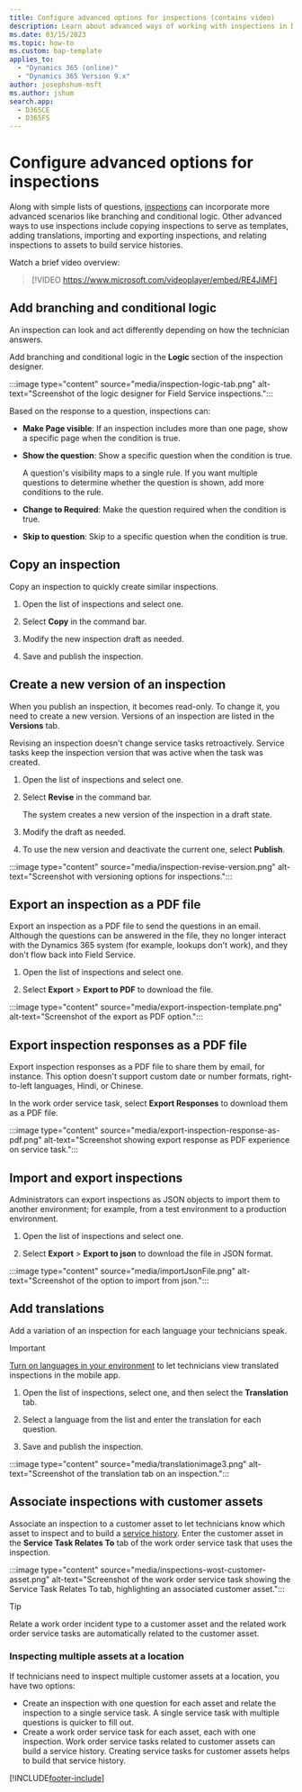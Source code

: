 ```yaml
---
title: Configure advanced options for inspections (contains video)
description: Learn about advanced ways of working with inspections in Dynamics 365 Field Service.
ms.date: 03/15/2023
ms.topic: how-to
ms.custom: bap-template
applies_to: 
  - "Dynamics 365 (online)"
  - "Dynamics 365 Version 9.x"
author: josephshum-msft
ms.author: jshum
search.app: 
  - D365CE
  - D365FS
---
```


# Configure advanced options for inspections

Along with simple lists of questions, [inspections](inspections.md) can incorporate more advanced scenarios like branching and conditional logic. Other advanced ways to use inspections include copying inspections to serve as templates, adding translations, importing and exporting inspections, and relating inspections to assets to build service histories.

Watch a brief video overview:

> [!VIDEO https://www.microsoft.com/videoplayer/embed/RE4JiMF]

## Add branching and conditional logic

An inspection can look and act differently depending on how the technician answers.

Add branching and conditional logic in the **Logic** section of the inspection designer.

:::image type="content" source="media/inspection-logic-tab.png" alt-text="Screenshot of the logic designer for Field Service inspections.":::<!-- EDITOR'S NOTE: There's a lot of empty space in this screenshot. It's also not clear how it relates to the options described below or what the reader needs to do. Can you replace it with a more relevant screenshot? -->

Based on the response to a question, inspections can:

- **Make Page visible**: If an inspection includes more than one page, show a specific page when the condition is true.

- **Show the question**: Show a specific question when the condition is true.

    A question's visibility maps to a single rule. If you want multiple questions to determine whether the question is shown, add more conditions to the rule.

- **Change to Required**: Make the question required when the condition is true.

- **Skip to question**: Skip to a specific question when the condition is true.

## Copy an inspection

Copy an inspection to quickly create similar inspections.

1. Open the list of inspections and select one.

1. Select **Copy** in the command bar.

1. Modify the new inspection draft as needed.

1. Save and publish the inspection.

## Create a new version of an inspection

When you publish an inspection, it becomes read-only. To change it, you need to create a new version. Versions of an inspection are listed in the **Versions** tab.

Revising an inspection doesn't change service tasks retroactively. Service tasks keep the inspection version that was active when the task was created.

1. Open the list of inspections and select one.

1. Select **Revise** in the command bar.

    The system creates a new version of the inspection in a draft state.

1. Modify the draft as needed.

1. To use the new version and deactivate the current one, select **Publish**.

:::image type="content" source="media/inspection-revise-version.png" alt-text="Screenshot with versioning options for inspections.":::

## Export an inspection as a PDF file

Export an inspection as a PDF file to send the questions in an email. Although the questions can be answered in the file, they no longer interact with the Dynamics 365 system (for example, lookups don't work), and they don't flow back into Field Service.

1. Open the list of inspections and select one.

1. Select **Export** > **Export to PDF** to download the file.

:::image type="content" source="media/export-inspection-template.png" alt-text="Screenshot of the export as PDF option.":::

## Export inspection responses as a PDF file

Export inspection responses as a PDF file to share them by email, for instance. This option doesn't support custom date or number formats, right-to-left languages, Hindi, or Chinese.

In the work order service task, select **Export Responses** to download them as a PDF file.

:::image type="content" source="media/export-inspection-response-as-pdf.png" alt-text="Screenshot showing export response as PDF experience on service task.":::

## Import and export inspections

Administrators can export inspections as JSON objects to import them to another environment; for example, from a test environment to a production environment.

1. Open the list of inspections and select one.

1. Select **Export** > **Export to json** to download the file in JSON format.<!-- EDITOR'S NOTE: Can you please submit a request to the UI folks to make "JSON" all caps? -->

:::image type="content" source="media/importJsonFile.png" alt-text="Screenshot of the option to import from json.":::

## Add translations

Add a variation of an inspection for each language your technicians speak.

> [!IMPORTANT]
> [Turn on languages in your environment](/power-platform/admin/enable-languages) to let technicians view translated inspections in the mobile app.

1. Open the list of inspections, select one, and then select the **Translation** tab.

1. Select a language from the list and enter the translation for each question.

1. Save and publish the inspection.

:::image type="content" source="media/translationimage3.png" alt-text="Screenshot of the translation tab on an inspection.":::

## Associate inspections with customer assets

Associate an inspection to a customer asset to let technicians know which asset to inspect and to build a [service history](service-history.md). Enter the customer asset in the **Service Task Relates To** tab of the work order service task that uses the inspection.

:::image type="content" source="media/inspections-wost-customer-asset.png" alt-text="Screenshot of the work order service task showing the Service Task Relates To tab, highlighting an associated customer asset.":::

> [!TIP]
> Relate a work order incident type to a customer asset and the related work order service tasks are automatically related to the customer asset.

### Inspecting multiple assets at a location

If technicians need to inspect multiple customer assets at a location, you have two options:

- Create an inspection with one question for each asset and relate the inspection to a single service task. A single service task with multiple questions is quicker to fill out.
- Create a work order service task for each asset, each with one inspection. Work order service tasks related to customer assets can build a service history. Creating service tasks for customer assets helps to build that service history.

[!INCLUDE[footer-include](../includes/footer-banner.md)]
